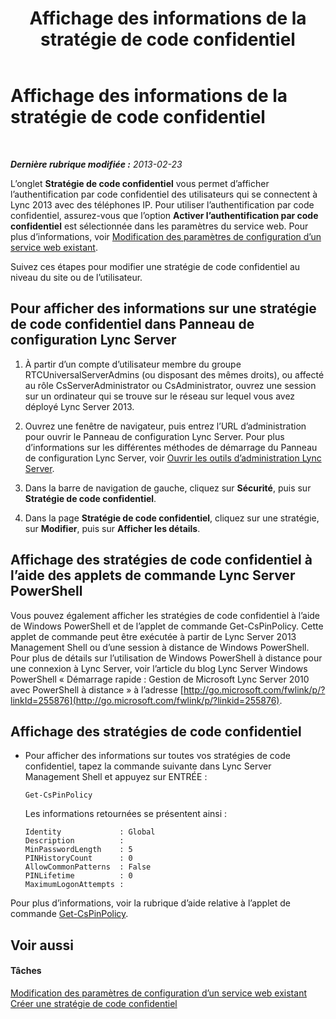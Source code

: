 ﻿---
title: Affichage des informations de la stratégie de code confidentiel
TOCTitle: Affichage des informations de la stratégie de code confidentiel
ms:assetid: 1d48b060-d77f-44ee-b70f-3ce128aedac4
ms:mtpsurl: https://technet.microsoft.com/fr-fr/library/JJ687985(v=OCS.15)
ms:contentKeyID: 49891255
ms.date: 05/20/2016
mtps_version: v=OCS.15
ms.translationtype: HT
---

# Affichage des informations de la stratégie de code confidentiel

 

_**Dernière rubrique modifiée :** 2013-02-23_

L’onglet **Stratégie de code confidentiel** vous permet d’afficher l’authentification par code confidentiel des utilisateurs qui se connectent à Lync 2013 avec des téléphones IP. Pour utiliser l’authentification par code confidentiel, assurez-vous que l’option **Activer l’authentification par code confidentiel** est sélectionnée dans les paramètres du service web. Pour plus d’informations, voir [Modification des paramètres de configuration d’un service web existant](lync-server-2013-modify-existing-web-service-configuration-settings.md).

Suivez ces étapes pour modifier une stratégie de code confidentiel au niveau du site ou de l’utilisateur.

## Pour afficher des informations sur une stratégie de code confidentiel dans Panneau de configuration Lync Server

1.  À partir d’un compte d’utilisateur membre du groupe RTCUniversalServerAdmins (ou disposant des mêmes droits), ou affecté au rôle CsServerAdministrator ou CsAdministrator, ouvrez une session sur un ordinateur qui se trouve sur le réseau sur lequel vous avez déployé Lync Server 2013.

2.  Ouvrez une fenêtre de navigateur, puis entrez l’URL d’administration pour ouvrir le Panneau de configuration Lync Server. Pour plus d’informations sur les différentes méthodes de démarrage du Panneau de configuration Lync Server, voir [Ouvrir les outils d’administration Lync Server](lync-server-2013-open-lync-server-administrative-tools.md).

3.  Dans la barre de navigation de gauche, cliquez sur **Sécurité**, puis sur **Stratégie de code confidentiel**.

4.  Dans la page **Stratégie de code confidentiel**, cliquez sur une stratégie, sur **Modifier**, puis sur **Afficher les détails**.

## Affichage des stratégies de code confidentiel à l’aide des applets de commande Lync Server PowerShell

Vous pouvez également afficher les stratégies de code confidentiel à l’aide de Windows PowerShell et de l’applet de commande Get-CsPinPolicy. Cette applet de commande peut être exécutée à partir de Lync Server 2013 Management Shell ou d’une session à distance de Windows PowerShell. Pour plus de détails sur l’utilisation de Windows PowerShell à distance pour une connexion à Lync Server, voir l’article du blog Lync Server Windows PowerShell « Démarrage rapide : Gestion de Microsoft Lync Server 2010 avec PowerShell à distance » à l’adresse [http://go.microsoft.com/fwlink/p/?linkId=255876](http://go.microsoft.com/fwlink/p/?linkid=255876).

## Affichage des stratégies de code confidentiel

  - Pour afficher des informations sur toutes vos stratégies de code confidentiel, tapez la commande suivante dans Lync Server Management Shell et appuyez sur ENTRÉE :
    
        Get-CsPinPolicy
    
    Les informations retournées se présentent ainsi :
    
        Identity             : Global
        Description          :
        MinPasswordLength    : 5
        PINHistoryCount      : 0
        AllowCommonPatterns  : False
        PINLifetime          : 0
        MaximumLogonAttempts :

Pour plus d’informations, voir la rubrique d’aide relative à l’applet de commande [Get-CsPinPolicy](get-cspinpolicy.md).

## Voir aussi

#### Tâches

[Modification des paramètres de configuration d’un service web existant](lync-server-2013-modify-existing-web-service-configuration-settings.md)  
[Créer une stratégie de code confidentiel](lync-server-2013-create-a-new-pin-policy.md)

